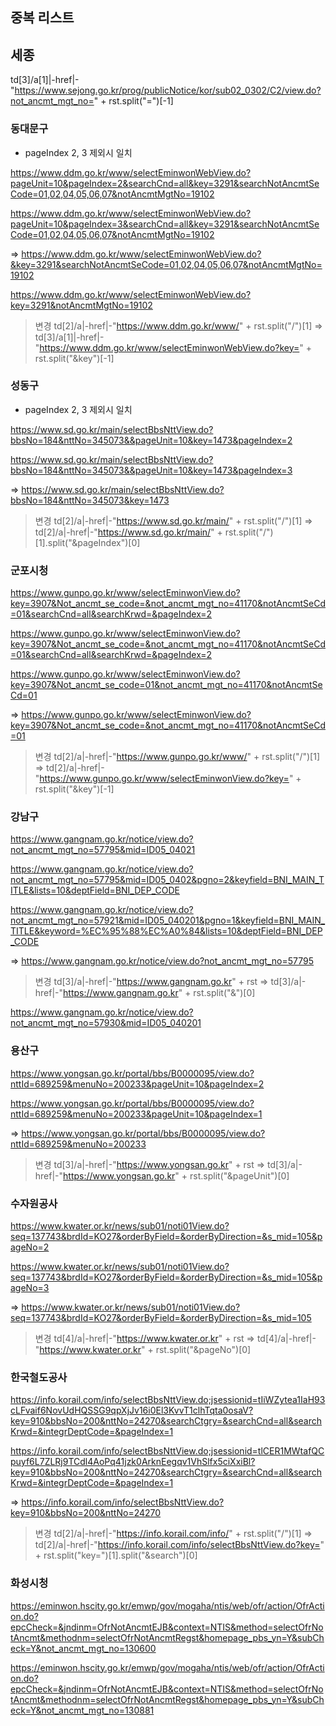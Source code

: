
## 중복 리스트

## 세종

td[3]/a[1]|-href|-"https://www.sejong.go.kr/prog/publicNotice/kor/sub02_0302/C2/view.do?not_ancmt_mgt_no=" + rst.split("=")[-1]

### 동대문구
- pageIndex 2, 3 제외시 일치

https://www.ddm.go.kr/www/selectEminwonWebView.do?pageUnit=10&pageIndex=2&searchCnd=all&key=3291&searchNotAncmtSeCode=01,02,04,05,06,07&notAncmtMgtNo=19102

https://www.ddm.go.kr/www/selectEminwonWebView.do?pageUnit=10&pageIndex=3&searchCnd=all&key=3291&searchNotAncmtSeCode=01,02,04,05,06,07&notAncmtMgtNo=19102

=>
https://www.ddm.go.kr/www/selectEminwonWebView.do?&key=3291&searchNotAncmtSeCode=01,02,04,05,06,07&notAncmtMgtNo=19102

https://www.ddm.go.kr/www/selectEminwonWebView.do?key=3291&notAncmtMgtNo=19102

> 변경
td[2]/a|-href|-"https://www.ddm.go.kr/www/" + rst.split("/")[1]
=>
td[3]/a[1]|-href|-"https://www.ddm.go.kr/www/selectEminwonWebView.do?key=" + rst.split("&key")[-1]




### 성동구
- pageIndex 2, 3 제외시 일치

https://www.sd.go.kr/main/selectBbsNttView.do?bbsNo=184&nttNo=345073&&pageUnit=10&key=1473&pageIndex=2

https://www.sd.go.kr/main/selectBbsNttView.do?bbsNo=184&nttNo=345073&&pageUnit=10&key=1473&pageIndex=3

=>
https://www.sd.go.kr/main/selectBbsNttView.do?bbsNo=184&nttNo=345073&key=1473

> 변경
td[2]/a|-href|-"https://www.sd.go.kr/main/" + rst.split("/")[1]
=>
td[2]/a|-href|-"https://www.sd.go.kr/main/" + rst.split("/")[1].split("&pageIndex")[0]

### 군포시청

https://www.gunpo.go.kr/www/selectEminwonView.do?key=3907&Not_ancmt_se_code=&not_ancmt_mgt_no=41170&notAncmtSeCd=01&searchCnd=all&searchKrwd=&pageIndex=2

https://www.gunpo.go.kr/www/selectEminwonView.do?key=3907&Not_ancmt_se_code=&not_ancmt_mgt_no=41170&notAncmtSeCd=01&searchCnd=all&searchKrwd=&pageIndex=2

https://www.gunpo.go.kr/www/selectEminwonView.do?key=3907&Not_ancmt_se_code=01&not_ancmt_mgt_no=41170&notAncmtSeCd=01


=>
https://www.gunpo.go.kr/www/selectEminwonView.do?key=3907&Not_ancmt_se_code=&not_ancmt_mgt_no=41170&notAncmtSeCd=01

> 변경
td[2]/a|-href|-"https://www.gunpo.go.kr/www/" + rst.split("/")[1]
=>
td[2]/a|-href|-"https://www.gunpo.go.kr/www/selectEminwonView.do?key=" + rst.split("&key")[-1]





### 강남구
https://www.gangnam.go.kr/notice/view.do?not_ancmt_mgt_no=57795&mid=ID05_04021

https://www.gangnam.go.kr/notice/view.do?not_ancmt_mgt_no=57795&mid=ID05_0402&pgno=2&keyfield=BNI_MAIN_TITLE&lists=10&deptField=BNI_DEP_CODE

https://www.gangnam.go.kr/notice/view.do?not_ancmt_mgt_no=57921&mid=ID05_040201&pgno=1&keyfield=BNI_MAIN_TITLE&keyword=%EC%95%88%EC%A0%84&lists=10&deptField=BNI_DEP_CODE


=>
https://www.gangnam.go.kr/notice/view.do?not_ancmt_mgt_no=57795

> 변경
td[3]/a|-href|-"https://www.gangnam.go.kr" + rst
=>
td[3]/a|-href|-"https://www.gangnam.go.kr" + rst.split("&")[0]


https://www.gangnam.go.kr/notice/view.do?not_ancmt_mgt_no=57930&mid=ID05_040201

### 용산구
https://www.yongsan.go.kr/portal/bbs/B0000095/view.do?nttId=689259&menuNo=200233&pageUnit=10&pageIndex=2

https://www.yongsan.go.kr/portal/bbs/B0000095/view.do?nttId=689259&menuNo=200233&pageUnit=10&pageIndex=1

=>
https://www.yongsan.go.kr/portal/bbs/B0000095/view.do?nttId=689259&menuNo=200233

> 변경
td[3]/a|-href|-"https://www.yongsan.go.kr" + rst
=>
td[3]/a|-href|-"https://www.yongsan.go.kr" + rst.split("&pageUnit")[0]


### 수자원공사
https://www.kwater.or.kr/news/sub01/noti01View.do?seq=137743&brdId=KO27&orderByField=&orderByDirection=&s_mid=105&pageNo=2

https://www.kwater.or.kr/news/sub01/noti01View.do?seq=137743&brdId=KO27&orderByField=&orderByDirection=&s_mid=105&pageNo=3


=>
https://www.kwater.or.kr/news/sub01/noti01View.do?seq=137743&brdId=KO27&orderByField=&orderByDirection=&s_mid=105

> 변경
td[4]/a|-href|-"https://www.kwater.or.kr" + rst
=>
td[4]/a|-href|-"https://www.kwater.or.kr" + rst.split("&pageNo")[0]


### 한국철도공사

https://info.korail.com/info/selectBbsNttView.do;jsessionid=tIiWZytea1IaH93cLFvaif6NovUdHQSSG9qpXjJv16i0El3KvvT1clhTqta0osaV?key=910&bbsNo=200&nttNo=24270&searchCtgry=&searchCnd=all&searchKrwd=&integrDeptCode=&pageIndex=1

https://info.korail.com/info/selectBbsNttView.do;jsessionid=tlCER1MWtafQCpuyf6L7ZLRj9TCdl4AoPq41jzk0ArknEegqv1VhSlfx5ciXxiBl?key=910&bbsNo=200&nttNo=24270&searchCtgry=&searchCnd=all&searchKrwd=&integrDeptCode=&pageIndex=1

=>
https://info.korail.com/info/selectBbsNttView.do?key=910&bbsNo=200&nttNo=24270


> 변경
td[2]/a|-href|-"https://info.korail.com/info/" + rst.split("/")[1]
=>
td[2]/a|-href|-"https://info.korail.com/info/selectBbsNttView.do?key=" + rst.split("key=")[1].split("&search")[0]

### 화성시청

https://eminwon.hscity.go.kr/emwp/gov/mogaha/ntis/web/ofr/action/OfrAction.do?epcCheck=&jndinm=OfrNotAncmtEJB&context=NTIS&method=selectOfrNotAncmt&methodnm=selectOfrNotAncmtRegst&homepage_pbs_yn=Y&subCheck=Y&not_ancmt_mgt_no=130600

https://eminwon.hscity.go.kr/emwp/gov/mogaha/ntis/web/ofr/action/OfrAction.do?epcCheck=&jndinm=OfrNotAncmtEJB&context=NTIS&method=selectOfrNotAncmt&methodnm=selectOfrNotAncmtRegst&homepage_pbs_yn=Y&subCheck=Y&not_ancmt_mgt_no=130881